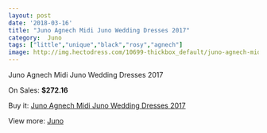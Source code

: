 ```yaml
---
layout: post
date: '2018-03-16'
title: "Juno Agnech Midi Juno Wedding Dresses 2017"
category:  Juno
tags: ["little","unique","black","rosy","agnech"]
image: http://img.hectodress.com/10699-thickbox_default/juno-agnech-midi-juno-wedding-dresses-2013.jpg
---
```

Juno Agnech Midi Juno Wedding Dresses 2017

On Sales: **$272.16**
<a href="https://www.hectodress.com/-juno/5281-juno-agnech-midi-juno-wedding-dresses-2013.html"><amp-img layout="responsive" width="600" height="600" src="//img.hectodress.com/10699-thickbox_default/juno-agnech-midi-juno-wedding-dresses-2013.jpg" alt="Juno Agnech Midi Juno Wedding Dresses 2017 0" /></a>
<a href="https://www.hectodress.com/-juno/5281-juno-agnech-midi-juno-wedding-dresses-2013.html"><amp-img layout="responsive" width="600" height="600" src="//img.hectodress.com/10700-thickbox_default/juno-agnech-midi-juno-wedding-dresses-2013.jpg" alt="Juno Agnech Midi Juno Wedding Dresses 2017 1" /></a>

Buy it: [Juno Agnech Midi Juno Wedding Dresses 2017](https://www.hectodress.com/-juno/5281-juno-agnech-midi-juno-wedding-dresses-2013.html "Juno Agnech Midi Juno Wedding Dresses 2017")

View more: [ Juno](https://www.hectodress.com/88--juno " Juno")
